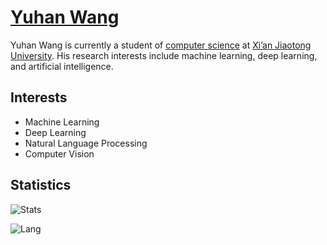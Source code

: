 
# [Yuhan Wang](https://yuhanwang.netlify.app)

Yuhan Wang is currently a student of [computer science](http://www.cs.xjtu.edu.cn) at [Xi’an Jiaotong University](http://www.xjtu.edu.cn). His research interests include machine learning, deep learning, and artificial intelligence.

## Interests 
- Machine Learning
- Deep Learning
- Natural Language Processing
- Computer Vision

<!--
## Programming Languages
- C/C++
- Python
- Java
- MATLAB
-->
## Statistics
![Stats](https://github-readme-stats.vercel.app/api?username=yuhan-W&hide=stars,prs&theme=vue)

![Lang](https://github-readme-stats.vercel.app/api/top-langs/?username=yuhan-W&hide=javascript&theme=vue&layout=compact)

<!--![Stats](https://github-readme-stats.vercel.app/api?username=yuhan-W)-->
